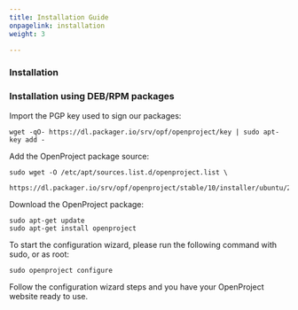 ```yaml
---
title: Installation Guide
onpagelink: installation
weight: 3

---
```



### Installation

### Installation using DEB/RPM packages

Import the PGP key used to sign our packages:

    wget -qO- https://dl.packager.io/srv/opf/openproject/key | sudo apt-key add -
    

Add the OpenProject package source:

    sudo wget -O /etc/apt/sources.list.d/openproject.list \
      https://dl.packager.io/srv/opf/openproject/stable/10/installer/ubuntu/20.04.repo
    

Download the OpenProject package:

    sudo apt-get update
    sudo apt-get install openproject
    

To start the configuration wizard, please run the following command with sudo, or as root:

    sudo openproject configure
    

Follow the configuration wizard steps and you have your OpenProject website ready to use.